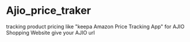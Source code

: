 # Ajio_price_traker
tracking product pricing like "keepa Amazon Price Tracking App" for AJIO Shopping Website
give your AJIO url
